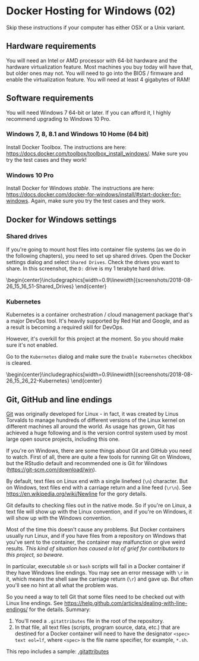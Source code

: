 # Docker Hosting for Windows (02)

Skip these instructions if your computer has either OSX or a Unix variant.

## Hardware requirements
You will need an Intel or AMD processor with 64-bit hardware and the hardware virtualization feature. Most machines you buy today will have that, but older ones may not. You will need to go into the BIOS / firmware and enable the virtualization feature. You will need at least 4 gigabytes of RAM!

## Software requirements
You will need Windows 7 64-bit or later. If you can afford it, I highly recommend upgrading to Windows 10 Pro.

### Windows 7, 8, 8.1 and Windows 10 Home (64 bit)
Install Docker Toolbox. The instructions are here: <https://docs.docker.com/toolbox/toolbox_install_windows/>. Make sure you try the test cases and they work!

### Windows 10 Pro
Install Docker for Windows *stable*. The instructions are here: <https://docs.docker.com/docker-for-windows/install/#start-docker-for-windows>. Again, make sure you try the test cases and they work.

## Docker for Windows settings

### Shared drives
If you're going to mount host files into container file systems (as we do in the following chapters), you need to set up shared drives. Open the Docker settings dialog and select `Shared Drives`. Check the drives you want to share. In this screenshot, the `D:` drive is my 1 terabyte hard drive.


\begin{center}\includegraphics[width=0.9\linewidth]{screenshots/2018-08-26_15_16_51-Shared_Drives} \end{center}

### Kubernetes
Kubernetes is a container orchestration / cloud management package that's a major DevOps tool. It's heavily supported by Red Hat and Google, and as a result is becoming a required skill for DevOps.

However, it's overkill for this project at the moment. So you should make sure it's not enabled.

Go to the `Kubernetes` dialog and make sure the `Enable Kubernetes` checkbox is cleared.


\begin{center}\includegraphics[width=0.9\linewidth]{screenshots/2018-08-26_15_26_22-Kubernetes} \end{center}

## Git, GitHub and line endings
[Git](https://git-scm.com/) was originally developed for Linux - in fact, it was created by Linus Torvalds to manage hundreds of different versions of the Linux kernel on different machines all around the world. As usage has grown, Git has achieved a huge following and is the version control system used by most large open source projects, including this one.

If you're on Windows, there are some things about Git and GitHub you need to watch. First of all, there are quite a few tools for running Git on Windows, but the RStudio default and recommended one is Git for Windows (<https://git-scm.com/download/win>).

By default, text files on Linux end with a single linefeed (`\n`) character. But on Windows, text files end with a carriage return and a line feed (`\r\n`). See <https://en.wikipedia.org/wiki/Newline> for the gory details.

Git defaults to checking files out in the native mode. So if you're on Linux, a text file will show up with the Linux convention, and if you're on Windows, it will show up with the Windows convention.

Most of the time this doesn't cause any problems. But Docker containers usually run Linux, and if you have files from a repository on Windows that you've sent to the container, the container may malfunction or give weird results.  *This kind of situation has caused a lot of grief for contributors to this project, so beware.*

In particular, executable `sh` or `bash` scripts will fail in a Docker container if they have Windows line endings. You may see an error message with `\r` in it, which means the shell saw the carriage return (`\r`) and gave up. But often you'll see no hint at all what the problem was.

So you need a way to tell Git that some files need to be checked out with Linux line endings. See <https://help.github.com/articles/dealing-with-line-endings/> for the details. Summary:

1. You'll need a `.gitattributes` file in the root of the repository.
2. In that file, all text files (scripts, program source, data, etc.) that are destined for a Docker container will need to have the designator `<spec> text eol=lf`, where `<spec>` is the file name specifier, for example, `*.sh`.

This repo includes a sample: [.gitattributes](https://github.com/smithjd/sql-pet/blob/master/.gitattributes)
